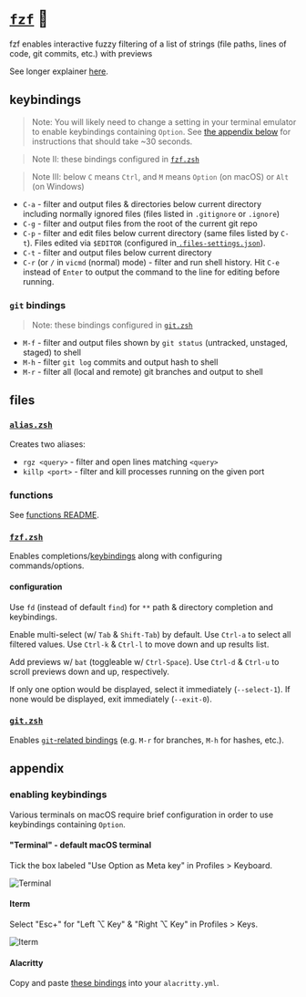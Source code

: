 # [`fzf`](https://github.com/junegunn/fzf) 🌸

fzf enables interactive fuzzy filtering of a list of strings (file paths, lines of code, git commits, etc.) with previews

See longer explainer [here](https://gist.github.com/nathanshelly/4b7020d09d413cab823914b06162145a#-fzf).

## keybindings

> Note: You will likely need to change a setting in your terminal emulator to enable keybindings containing `Option`. See [the appendix below](#enabling-keybindings) for instructions that should take ~30 seconds.

> Note II: these bindings configured in [`fzf.zsh`](#fzf.zsh)

> Note III: below `C` means `Ctrl`, and `M` means `Option` (on macOS) or `Alt` (on Windows)

- `C-a` - filter and output files & directories below current directory including normally ignored files (files listed in `.gitignore` or `.ignore`)
- `C-g` - filter and output files from the root of the current git repo
- `C-p` - filter and edit files below current directory (same files listed by `C-t`). Files edited via `$EDITOR` (configured in[ `.files-settings.json`](../../.files-settings.json)).
- `C-t` - filter and output files below current directory
- `C-r` (or `/` in `vicmd` (normal) mode) - filter and run shell history. Hit `C-e` instead of `Enter` to output the command to the line for editing before running.

### `git` bindings

> Note: these bindings configured in [`git.zsh`](#git.zsh)

- `M-f` - filter and output files shown by `git status` (untracked, unstaged, staged) to shell
- `M-h` - filter `git log` commits and output hash to shell
- `M-r` - filter all (local and remote) git branches and output to shell

## files

### [`alias.zsh`](./alias.zsh)

Creates two aliases:

- `rgz <query>` - filter and open lines matching `<query>`
- `killp <port>` - filter and kill processes running on the given port

### functions

See [functions README](./functions/README.md).

### [`fzf.zsh`](./fzf.zsh)

Enables completions/[keybindings](#keybindings) along with configuring commands/options.

#### configuration

Use `fd` (instead of default `find`) for `**` path & directory completion and keybindings.

Enable multi-select (w/ `Tab` & `Shift-Tab`) by default. Use `Ctrl-a` to select all filtered values. Use `Ctrl-k` & `Ctrl-l` to move down and up results list.

Add previews w/ `bat` (toggleable w/ `Ctrl-Space`). Use `Ctrl-d` & `Ctrl-u` to scroll previews down and up, respectively.

If only one option would be displayed, select it immediately (`--select-1`). If none would be displayed, exit immediately (`--exit-0`).

### [`git.zsh`](./git.zsh)

Enables [`git`-related bindings](#git-bindings) (e.g. `M-r` for branches, `M-h` for hashes, etc.).

## appendix

### enabling keybindings

Various terminals on macOS require brief configuration in order to use keybindings containing `Option`.

#### "Terminal" - default macOS terminal

Tick the box labeled "Use Option as Meta key" in Profiles > Keyboard.

![Terminal](https://user-images.githubusercontent.com/9750687/74061402-cb24c100-49a0-11ea-9270-2707170cc592.png 'terminal')

#### Iterm

Select "Esc+" for "Left ⌥ Key" & "Right ⌥ Key" in Profiles > Keys.

![Iterm](https://user-images.githubusercontent.com/9750687/74061408-ceb84800-49a0-11ea-90ec-c7cab978a15c.png 'Iterm')

#### Alacritty

Copy and paste [these bindings](https://github.com/nathanshelly/.files/blob/6ec55ce177bea6833f6179426b5e5a61601831b8/gui/config.symlink/alacritty/alacritty.yml#L646-L719) into your `alacritty.yml`.
